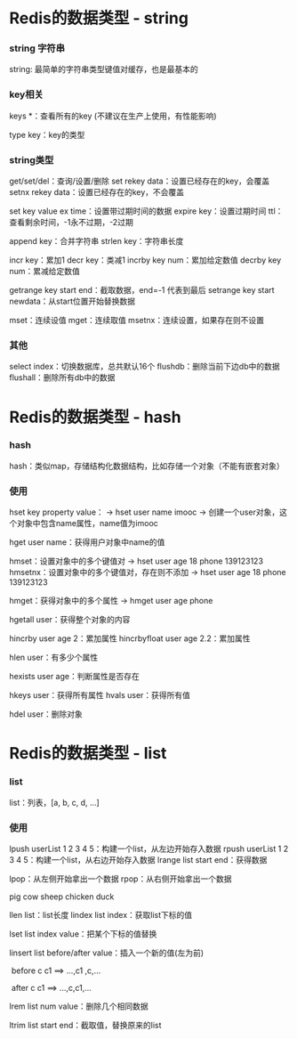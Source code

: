 # 

# Redis的数据类型 - string

### string 字符串

string: 最简单的字符串类型键值对缓存，也是最基本的

### key相关

keys *：查看所有的key (不建议在生产上使用，有性能影响)

type key：key的类型

### string类型

get/set/del：查询/设置/删除
set rekey data：设置已经存在的key，会覆盖
setnx rekey data：设置已经存在的key，不会覆盖

set key value ex time：设置带过期时间的数据
expire key：设置过期时间
ttl：查看剩余时间，-1永不过期，-2过期

append key：合并字符串
strlen key：字符串长度

incr key：累加1
decr key：类减1
incrby key num：累加给定数值
decrby key num：累减给定数值

getrange key start end：截取数据，end=-1 代表到最后
setrange key start newdata：从start位置开始替换数据

mset：连续设值
mget：连续取值
msetnx：连续设置，如果存在则不设置

### 其他

select index：切换数据库，总共默认16个
flushdb：删除当前下边db中的数据
flushall：删除所有db中的数据



# Redis的数据类型 - hash

### hash

hash：类似map，存储结构化数据结构，比如存储一个对象（不能有嵌套对象）

### 使用

hset key property value：
-> hset user name imooc
-> 创建一个user对象，这个对象中包含name属性，name值为imooc

hget user name：获得用户对象中name的值

hmset：设置对象中的多个键值对
-> hset user age 18 phone 139123123
hmsetnx：设置对象中的多个键值对，存在则不添加
-> hset user age 18 phone 139123123

hmget：获得对象中的多个属性
-> hmget user age phone

hgetall user：获得整个对象的内容

hincrby user age 2：累加属性
hincrbyfloat user age 2.2：累加属性

hlen user：有多少个属性

hexists user age：判断属性是否存在

hkeys user：获得所有属性
hvals user：获得所有值

hdel user：删除对象

# Redis的数据类型 - list

### list

list：列表，[a, b, c, d, …]

### 使用

lpush userList 1 2 3 4 5：构建一个list，从左边开始存入数据
rpush userList 1 2 3 4 5：构建一个list，从右边开始存入数据
lrange list start end：获得数据

lpop：从左侧开始拿出一个数据
rpop：从右侧开始拿出一个数据

pig cow sheep chicken duck

llen list：list长度
lindex list index：获取list下标的值

lset list index value：把某个下标的值替换

linsert list before/after value：插入一个新的值(左为前)

​	before c c1 ==> ...,c1 ,c,... 

​	after c c1 ==>    ...,c,c1,...

lrem list num value：删除几个相同数据

ltrim list start end：截取值，替换原来的list

